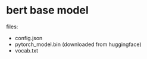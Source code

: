 # bert base model

files:
- config.json
- pytorch_model.bin (downloaded from huggingface)
- vocab.txt

